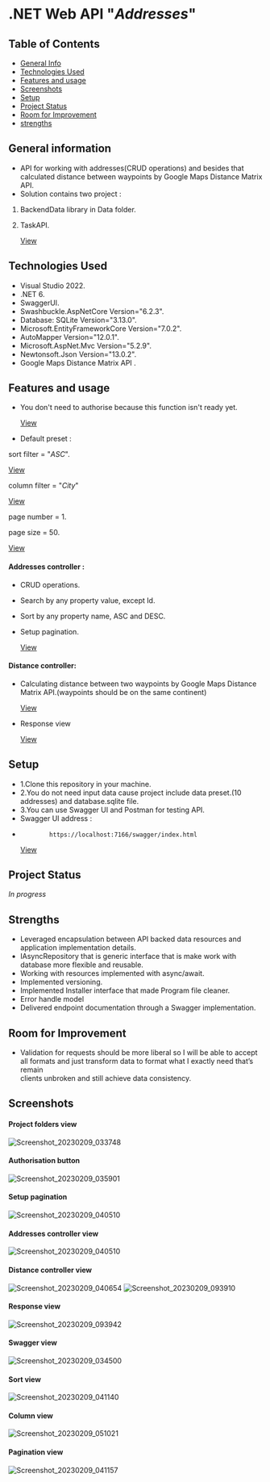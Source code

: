  # .NET Web API "_Addresses_"
 ## Table of Contents
* [General Info](#general-information)
* [Technologies Used](#technologies-used)
* [Features and usage](#features-and-usage)
* [Screenshots](#screenshots)
* [Setup](#setup)
* [Project Status](#project-status)
* [Room for Improvement](#room-for-improvement)
* [strengths](#strengths)

## General information
- API for working with addresses(CRUD operations) and besides that calculated distance between waypoints by Google Maps Distance Matrix API.
- Solution contains two project :  
 
1. BackendData library in  Data folder.

2. TaskAPI. 

   [View](#project-folders-view)

## Technologies Used
- Visual Studio 2022.
- .NET 6.
- SwaggerUI.
- Swashbuckle.AspNetCore Version="6.2.3".
- Database: SQLite Version="3.13.0".
- Microsoft.EntityFrameworkCore Version="7.0.2". 
- AutoMapper Version="12.0.1".
- Microsoft.AspNet.Mvc Version="5.2.9".
- Newtonsoft.Json Version="13.0.2".
- Google Maps Distance Matrix API .

## Features and usage
- You don't need to authorise because this function isn't ready yet.

   [View](#project-folders-view)

- Default preset :

sort filter = "_ASC_".
  
  [View](#sort-view)

column filter = "_City_"
 
   [View](#column-view)

page number = 1.

page size = 50.

 [View](#pagination-view)

#### Addresses controller :
- CRUD operations.
- Search by any property value, except Id.
- Sort by any property name, ASC and DESC.
- Setup pagination.

   [View](#addresses-controller-view)


#### Distance controller:
- Calculating distance between two waypoints by Google Maps Distance Matrix API.(waypoints should be on the same continent)

   [View](#distance-controller-view)
   
 - Response view
 
   [View](#response-view)
   
## Setup
- 1.Clone this repository in your machine.
- 2.You do not need input data cause project include data preset.(10 addresses) and database.sqlite file.
- 3.You can use Swagger UI and Postman for testing API.
- Swagger UI address :          
-             https://localhost:7166/swagger/index.html
   
   [View](#swagger-view)


## Project Status

_In progress_ 

## Strengths
 - Leveraged encapsulation between API backed data resources and application implementation details.
 - IAsyncRepository<T>  that is generic interface that is make work with database more flexible and reusable.
 - Working with resources implemented with async/await.
 - Implemented versioning.
 - Implemented Installer interface that made Program file cleaner.
 - Error handle model
 - Delivered endpoint documentation through a Swagger implementation.

## Room for Improvement
- Validation for requests should be more liberal so I will be able to accept all formats and just transform data to format what I exactly need that’s remain  
 clients unbroken and still achieve data consistency.

 
## Screenshots
#### Project folders view
![Screenshot_20230209_033748](https://user-images.githubusercontent.com/61758319/217843639-9fd507e3-b5af-45b3-871a-1695caa7c086.png)

#### Authorisation button
![Screenshot_20230209_035901](https://user-images.githubusercontent.com/61758319/217848793-63b312fa-034b-4f44-b46a-7af5b2416062.png)

#### Setup pagination
![Screenshot_20230209_040510](https://user-images.githubusercontent.com/61758319/217850310-4359492c-5ad2-4b0a-bed6-8b93d2664396.png)

#### Addresses controller view
![Screenshot_20230209_040510](https://user-images.githubusercontent.com/61758319/217850310-4359492c-5ad2-4b0a-bed6-8b93d2664396.png)

#### Distance controller view
![Screenshot_20230209_040654](https://user-images.githubusercontent.com/61758319/217850979-1d0cfbac-7ce7-4613-9f9a-979734ad710d.png)
![Screenshot_20230209_093910](https://user-images.githubusercontent.com/61758319/217934543-13571f8b-570f-4ed3-977d-753428732ee5.png)

#### Response view
![Screenshot_20230209_093942](https://user-images.githubusercontent.com/61758319/217934024-aeabf9a2-609e-4242-bf85-ecff2cc5eb9f.png)

#### Swagger view
![Screenshot_20230209_034500](https://user-images.githubusercontent.com/61758319/217845307-674aa59e-76ef-4fc8-b429-16f8c0ab1f93.png)

#### Sort view
![Screenshot_20230209_041140](https://user-images.githubusercontent.com/61758319/217852231-51ad661d-08ac-4fb7-a3bc-44c4ac296643.png)

#### Column view
 ![Screenshot_20230209_051021](https://user-images.githubusercontent.com/61758319/217870261-fb22a9fb-7ab2-4524-9d93-27bce1de6ff3.png)

#### Pagination view
![Screenshot_20230209_041157](https://user-images.githubusercontent.com/61758319/217852305-b7cefbdd-e8c4-43cf-ad83-074be4d174ef.png)

 

 
 





 




